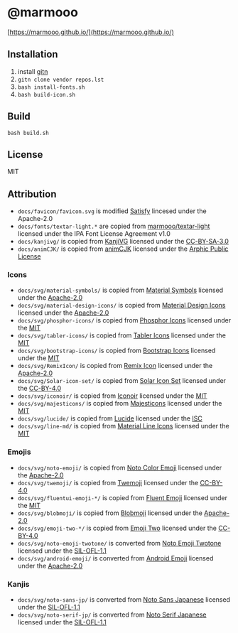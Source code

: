 # @marmooo

[https://marmooo.github.io/](https://marmooo.github.io/)

## Installation

1. install [gitn](https://github.com/marmooo/gitn)
2. `gitn clone vendor repos.lst`
3. `bash install-fonts.sh`
4. `bash build-icon.sh`

## Build

```
bash build.sh
```

## License

MIT

## Attribution

- `docs/favicon/favicon.svg` is modified
  [Satisfy](https://fonts.google.com/specimen/Satisfy) lincesed under the
  Apache-2.0
- `docs/fonts/textar-light.*` are copied from
  [marmooo/textar-light](https://github.com/marmooo/textar-light) licensed under
  the IPA Font License Agreement v1.0
- `docs/kanjivg/` is copied from [KanjiVG](https://github.com/KanjiVG/kanjivg)
  licensed under the
  [CC-BY-SA-3.0](https://creativecommons.org/licenses/by/3.0/)
- `docs/animCJK/` is copied from
  [animCJK](https://github.com/parsimonhi/animCJK) licensed under the
  [Arphic Public License](https://www.freedesktop.org/wiki/Arphic_Public_License/)

### Icons

- `docs/svg/material-symbols/` is copied from
  [Material Symbols](https://github.com/marella/material-symbols) licensed under
  the
  [Apache-2.0](https://github.com/marella/material-symbols/blob/main/LICENSE)
- `docs/svg/material-design-icons/` is copied from
  [Material Design Icons](https://github.com/marella/material-design-icons)
  licensed under the
  [Apache-2.0](https://github.com/marella/material-design-icons/blob/main/LICENSE)
- `docs/svg/phosphor-icons/` is copied from
  [Phosphor Icons](https://github.com/phosphor-icons/core) licensed under the
  [MIT](https://github.com/phosphor-icons/core/blob/main/LICENSE)
- `docs/svg/tabler-icons/` is copied from
  [Tabler Icons](https://github.com/tabler/tabler-icons) licensed under the
  [MIT](https://github.com/tabler/tabler-icons/blob/master/LICENSE)
- `docs/svg/bootstrap-icons/` is copied from
  [Bootstrap Icons](https://github.com/twbs/icons) licensed under the
  [MIT](https://github.com/twbs/icons/blob/main/LICENSE.md)
- `docs/svg/RemixIcon/` is copied from
  [Remix Icon](https://github.com/Remix-Design/RemixIcon) licensed under the
  [Apache-2.0](https://github.com/Remix-Design/RemixIcon/blob/master/License)
- `docs/svg/Solar-icon-set/` is copied from
  [Solar Icon Set](https://github.com/480-Design/Solar-icon-set) licensed under
  the [CC-BY-4.0](https://www.figma.com/community/file/1166831539721848736)
- `docs/svg/iconoir/` is copied from
  [Iconoir](https://github.com/iconoir-icons/iconoir) licensed under the
  [MIT](https://github.com/iconoir-icons/iconoir/blob/main/LICENSE)
- `docs/svg/majesticons/` is copied from
  [Majesticons](https://github.com/halfmage/majesticons) licensed under the
  [MIT](https://github.com/halfmage/majesticons/blob/main/LICENSE)
- `docs/svg/lucide/` is copied from
  [Lucide](https://github.com/lucide-icons/lucide) licensed under the
  [ISC](https://github.com/lucide-icons/lucide/blob/main/LICENSE)
- `docs/svg/line-md/` is copied from
  [Material Line Icons](https://github.com/cyberalien/line-md) licensed under
  the [MIT](https://github.com/cyberalien/line-md/blob/master/license.txt)

### Emojis

- `docs/svg/noto-emoji/` is copied from
  [Noto Color Emoji](https://github.com/googlefonts/noto-emoji) licensed under
  the [Apache-2.0](https://github.com/googlefonts/noto-emoji/blob/main/LICENSE)
- `docs/svg/twemoji/` is copied from
  [Twemoji](https://github.com/twitter/twemoji) licensed under the
  [CC-BY-4.0](https://github.com/twitter/twemoji/blob/master/LICENSE-GRAPHICS)
- `docs/svg/fluentui-emoji-*/` is copied from
  [Fluent Emoji](https://github.com/microsoft/fluentui-emoji) licensed under the
  [MIT](https://github.com/microsoft/fluentui-emoji/blob/main/LICENSE)
- `docs/svg/blobmoji/` is copied from
  [Blobmoji](https://github.com/C1710/blobmoji) licensed under the
  [Apache-2.0](https://github.com/C1710/blobmoji/blob/main/LICENSE)
- `docs/svg/emoji-two-*/` is copied from
  [Emoji Two](https://github.com/EmojiTwo/emojitwo) licensed under the
  [CC-BY-4.0](https://github.com/EmojiTwo/emojitwo/blob/master/LICENSE.md)
- `docs/svg/noto-emoji-twotone/` is converted from
  [Noto Emoji Twotone](https://fonts.google.com/noto/specimen/Noto+Emoji)
  licensed under the
  [SIL-OFL-1.1](https://fonts.google.com/noto/specimen/Noto+Emoji/about)
- `docs/svg/android-emoji/` is converted from
  [Android Emoji](https://github.com/aosp-mirror/platform_frameworks_base)
  licensed under the
  [Apache-2.0](https://github.com/aosp-mirror/platform_frameworks_base/blob/jb-mr2.0.0-release/MODULE_LICENSE_APACHE2)

### Kanjis

- `docs/svg/noto-sans-jp/` is converted from
  [Noto Sans Japanese](https://fonts.google.com/noto/specimen/Noto+Sans+JP)
  licensed under the
  [SIL-OFL-1.1](https://fonts.google.com/noto/specimen/Noto+Sans+JP/about)
- `docs/svg/noto-serif-jp/` is converted from
  [Noto Serif Japanese](https://fonts.google.com/noto/specimen/Noto+Serif+JP)
  licensed under the
  [SIL-OFL-1.1](https://fonts.google.com/noto/specimen/Noto+Serif+JP/about)
